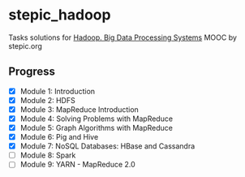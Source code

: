 # stepic_hadoop

Tasks solutions for [Hadoop. Big Data Processing Systems](https://stepic.org/course/150)
MOOC by stepic.org

## Progress

- [x] Module 1: Introduction
- [x] Module 2: HDFS
- [x] Module 3: MapReduce Introduction
- [x] Module 4: Solving Problems with MapReduce
- [x] Module 5: Graph Algorithms with MapReduce
- [x] Module 6: Pig and Hive
- [x] Module 7: NoSQL Databases: HBase and Cassandra
- [ ] Module 8: Spark
- [ ] Module 9: YARN - MapReduce 2.0
